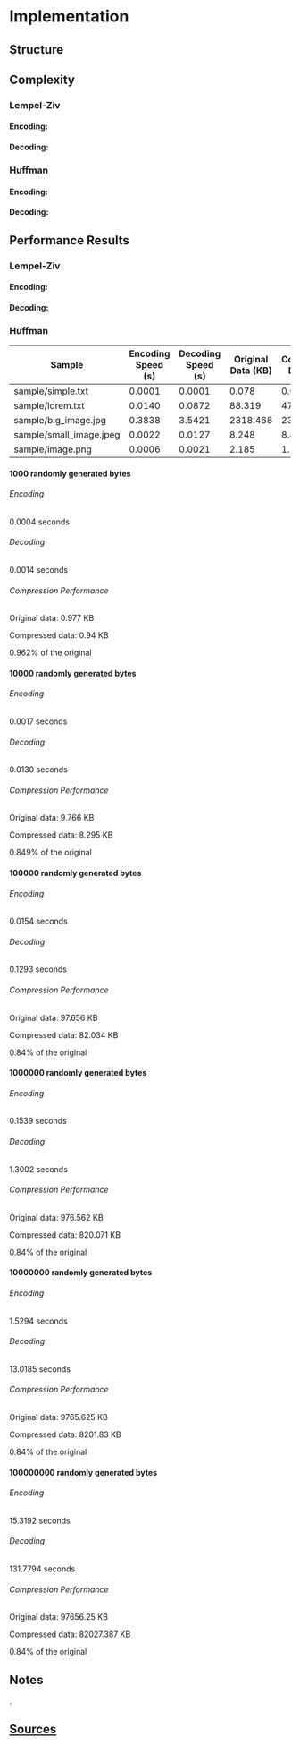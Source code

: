 # Implementation

## Structure

## Complexity

### Lempel-Ziv

#### Encoding:

#### Decoding:

### Huffman

#### Encoding:

#### Decoding:

## Performance Results

### Lempel-Ziv

#### Encoding:

#### Decoding:

### Huffman

| Sample                | Encoding Speed (s) | Decoding Speed (s) | Original Data (KB) | Compressed Data (KB) | Compression Ratio (%) |
|---|---|---|---|---|---|
| sample/simple.txt     | 0.0001 | 0.0001 | 0.078 | 0.048 | 0.615 |
| sample/lorem.txt      | 0.0140 | 0.0872 | 88.319 | 47.287 | 0.535 |
| sample/big_image.jpg  | 0.3838 | 3.5421 | 2318.468 | 2317.23 | 0.999 |
| sample/small_image.jpeg | 0.0022 | 0.0127 | 8.248 | 8.44 | 1.023 |
| sample/image.png      | 0.0006 | 0.0021 | 2.185 | 1.149 | 0.526 |

#### 1000 randomly generated bytes

###### Encoding

0.0004 seconds

###### Decoding

0.0014 seconds

###### Compression Performance

Original data: 0.977 KB

Compressed data: 0.94 KB

0.962% of the original

#### 10000 randomly generated bytes

###### Encoding

0.0017 seconds

###### Decoding

0.0130 seconds

###### Compression Performance

Original data: 9.766 KB

Compressed data: 8.295 KB

0.849% of the original

#### 100000 randomly generated bytes

###### Encoding

0.0154 seconds

###### Decoding

0.1293 seconds

###### Compression Performance

Original data: 97.656 KB

Compressed data: 82.034 KB

0.84% of the original

#### 1000000 randomly generated bytes

###### Encoding

0.1539 seconds

###### Decoding

1.3002 seconds

###### Compression Performance

Original data: 976.562 KB

Compressed data: 820.071 KB

0.84% of the original

#### 10000000 randomly generated bytes

###### Encoding

1.5294 seconds

###### Decoding

13.0185 seconds

###### Compression Performance

Original data: 9765.625 KB

Compressed data: 8201.83 KB

0.84% of the original

#### 100000000 randomly generated bytes

###### Encoding

15.3192 seconds

###### Decoding

131.7794 seconds

###### Compression Performance

Original data: 97656.25 KB

Compressed data: 82027.387 KB

0.84% of the original

## Notes

.

## [Sources](sources.md)
